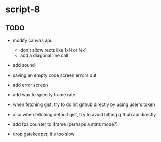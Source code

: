 # script-8

## TODO
- modify canvas api:
  - don't allow rects like 1xN or Nx1
  - add a diagonal line call

- add sound

- saving an empty code screen errors out

- add error screen

- add way to specify frame rate
- when fetching gist, try to do hit github directly by using user's token
- also when fetching default gist, try to avoid hitting github api directly
- add fps counter to iframe (perhaps a stats mode?)
- drop gatekeeper, it's too slow
